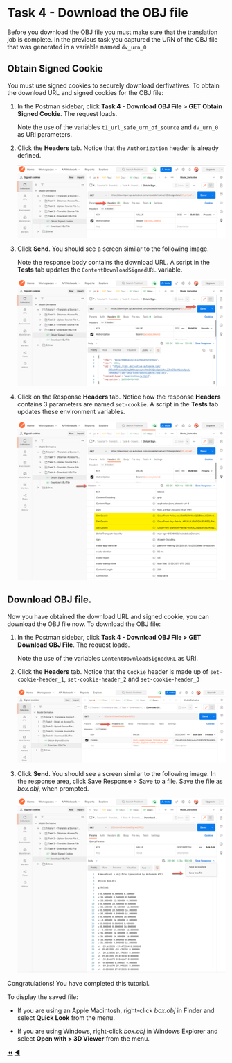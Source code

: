 # Task 4 - Download the OBJ file

Before you download the OBJ file you must make sure that the translation job is complete. In the previous task you captured the URN of the OBJ file that was generated in a variable named `dv_urn_0`

## Obtain Signed Cookie

You must use signed cookies to securely download derfivatives. To obtain the download URL and signed cookies for the OBJ file:

1. In the Postman sidebar, click **Task 4 - Download OBJ File > GET Obtain Signed Cookie**. The request loads.

   Note the use of the variables `t1_url_safe_urn_of_source` and `dv_urn_0` as URI parameters.

2. Click the **Headers** tab. Notice that the `Authorization` header is already defined.

    ![Obtain Signed Cookie](../images/tutorial01_obtain_signed_cookies_01.png "Obtain Signed Cookie")

3. Click **Send**. You should see a screen similar to the following image.

   Note the response body contains the download URL. A script in the **Tests** tab updates the `ContentDownloadSignedURL` variable.

    ![Obtained Cookie](../images/tutorial01_obtain_signed_cookies_03.png "Obtained Cookie")
    
4. Click on the Response **Headers** tab. Notice how the response **Headers** contains 3 parameters are named `set-cookie`. A script in the **Tests** tab updates these environment variables.

    ![Response Headers](../images/tutorial01_obtain_signed_cookies_04.png "Response Headers")
    
 ## Download OBJ file.

Now you have obtained the download URL and signed cookie, you can download the OBJ file now. To download the OBJ file:

1. In the Postman sidebar, click **Task 4 - Download OBJ File > GET Download OBJ File**. The request loads.

   Note the use of the variables `ContentDownloadSignedURL` as URI.

2. Click the **Headers** tab. Notice that the `Cookie` header is made up of `set-cookie-header_1`, `set-cookie-header_2` and `set-cookie-header_3`

    ![Cookie Headers Download](../images/tutorial01_download_obj_file_01.png "Cookie Headers Download")

3. Click **Send**. You should see a screen similar to the following image. In the response area, click Save Response > Save to a file. Save the file as *box.obj*, when prompted.

    ![Download Result](../images/tutorial01_download_obj_file_02.png "Download Result")


Congratulations! You have completed this tutorial.

To display the saved file:

- If you are using an Apple Macintosh, right-click *box.obj* in Finder and select **Quick Look** from the menu.

- If you are using Windows, right-click *box.obj* in Windows Explorer and select **Open with > 3D Viewer** from the menu.

[:rewind:](../readme.md "readme.md") [:arrow_backward:](task-3.md "Previous task")
